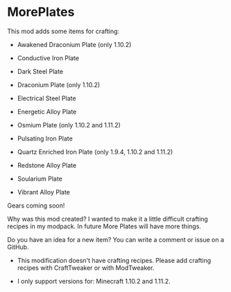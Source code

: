 # MorePlates
This mod adds some items for crafting:
- Awakened Draconium Plate (only 1.10.2)

- Conductive Iron Plate

- Dark Steel Plate

- Draconium Plate (only 1.10.2)

- Electrical Steel Plate

- Energetic Alloy Plate

- Osmium Plate (only 1.10.2 and 1.11.2)

- Pulsating Iron Plate

- Quartz Enriched Iron Plate (only 1.9.4, 1.10.2 and 1.11.2)

- Redstone Alloy Plate

- Soularium Plate

- Vibrant Alloy Plate

 

Gears coming soon!
 

Why was this mod created? I wanted to make it a little difficult crafting recipes in my modpack. In future More Plates will have more things.
 
Do you have an idea for a new item? You can write a comment or issue on a GitHub.
 
* This modification doesn't have crafting recipes. Please add crafting recipes with CraftTweaker or with ModTweaker.
 
* I only support versions for: Minecraft 1.10.2 and 1.11.2.
